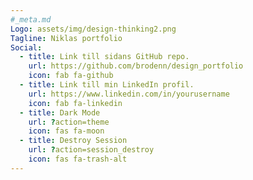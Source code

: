 ```yaml
---
#_meta.md
Logo: assets/img/design-thinking2.png
Tagline: Niklas portfolio
Social:
  - title: Link till sidans GitHub repo.
    url: https://github.com/brodenn/design_portfolio
    icon: fab fa-github
  - title: Link till min LinkedIn profil.
    url: https://www.linkedin.com/in/yourusername
    icon: fab fa-linkedin
  - title: Dark Mode
    url: ?action=theme
    icon: fas fa-moon
  - title: Destroy Session
    url: ?action=session_destroy
    icon: fas fa-trash-alt    
---
```

